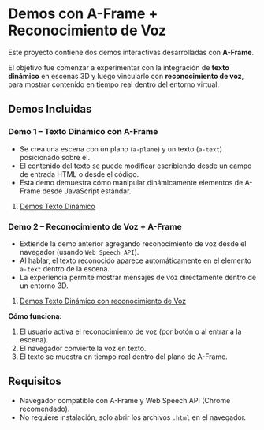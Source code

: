 # Demos con A-Frame + Reconocimiento de Voz

Este proyecto contiene dos demos interactivas desarrolladas con **A-Frame**.

El objetivo fue comenzar a experimentar con la integración de **texto dinámico** en escenas 3D y luego vincularlo con **reconocimiento de voz**, para mostrar contenido en tiempo real dentro del entorno virtual.

## Demos Incluidas

###  Demo 1 – Texto Dinámico con A-Frame

- Se crea una escena con un plano (`a-plane`) y un texto (`a-text`) posicionado sobre él.
- El contenido del texto se puede modificar escribiendo desde un campo de entrada HTML o desde el código.
- Esta demo demuestra cómo manipular dinámicamente elementos de A-Frame desde JavaScript estándar.

1. [Demos Texto Dinámico](https://r4cc00n.github.io/SpeechRecognition_in_Browser/Sprint3/v1_A-Frame.html)    


### Demo 2 – Reconocimiento de Voz + A-Frame

- Extiende la demo anterior agregando reconocimiento de voz desde el navegador (usando `Web Speech API`).
- Al hablar, el texto reconocido aparece automáticamente en el elemento `a-text` dentro de la escena.
- La experiencia permite mostrar mensajes de voz directamente dentro de un entorno 3D.
1. [Demos Texto Dinámico con reconocimiento de Voz](https://r4cc00n.github.io/SpeechRecognition_in_Browser/Sprint3/v1_A-Frame.html)  

**Cómo funciona:**

1. El usuario activa el reconocimiento de voz (por botón o al entrar a la escena).
2. El navegador convierte la voz en texto.
3. El texto se muestra en tiempo real dentro del plano de A-Frame.

## Requisitos

- Navegador compatible con A-Frame y Web Speech API (Chrome recomendado).
- No requiere instalación, solo abrir los archivos `.html` en el navegador.

